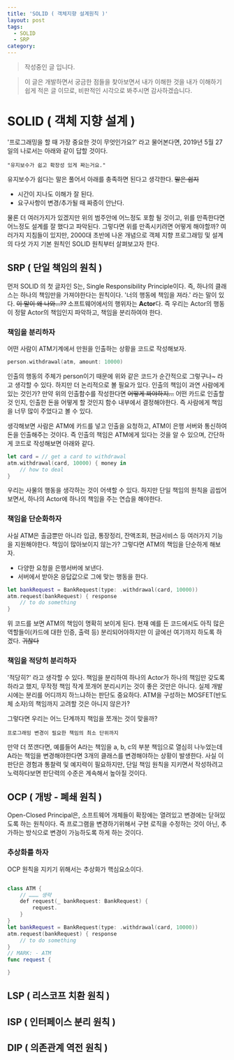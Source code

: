 ```yaml
---
title: 'SOLID ( 객체지향 설계원칙 )'
layout: post
tags:
  - SOLID
  - SRP
category: 
---
```

> 작성중인 글 입니다.

> 이 글은 개발하면서 궁금한 점들을 찾아보면서 내가 이해한 것을 내가 이해하기 쉽게 적은 글 이므로, 비판적인 시각으로 봐주시면 감사하겠습니다.

# SOLID ( 객체 지향 설계 )

'프로그래밍을 할 때 가장 중요한 것이 무엇인가요?' 라고 물어본다면, 2019년 5월 27일의 나로서는 아래와 같이 답할 것이다.

`"유지보수가 쉽고 확장성 있게 짜는거요."`

유지보수가 쉽다는 말은 풀어서 아래를 충족하면 된다고 생각한다. ~~말은 쉽지~~

* 시간이 지나도 이해가 잘 된다.
* 요구사항이 변경/추가될 때 짜증이 안난다.

물론 더 여러가지가 있겠지만 위의 범주안에 어느정도 포함 될 것이고, 위를 만족한다면 어느정도 설계를 잘 했다고 파악된다.
그렇다면 위를 만족시키려면 어떻게 해야할까?
여러가지 지침들이 있지만, 2000대 초반에 나온 개념으로 객체 지향 프로그래밍 및 설계의 다섯 가지 기본 원칙인 SOLID 원칙부터 살펴보고자 한다.

## SRP ( 단일 책임의 원칙 )

먼저 SOLID 의 첫 글자인 S는, Single Responsibility Principle이다. 즉, 하나의 클래스는 하나의 책임만을 가져야한다는 원칙이다.
'너의 행동에 책임을 져라.' 라는 말이 있다. ~~이 말이 왜 나와...??~~
소프트웨어에서의 행위자는 **Actor**다.
즉 우리는 Actor의 행동이 정말 Actor의 책임인지 파악하고, 책임을 분리하여야 한다.

### 책임을 분리하자

어떤 사람이 ATM기계에서 만원을 인출하는 상황을 코드로 작성해보자.

``` swift
person.withdrawal(atm, amount: 10000)
```

인출의 행동의 주체가 person이기 때문에 위와 같은 코드가 순간적으로 그렇구나~ 라고 생각할 수 있다.
하지만 더 논리적으로 볼 필요가 있다. 인출의 책임이 과연 사람에게 있는 것인가?
만약 위의 인출함수를 작성한다면 ~~어떻게 짜야하지...~~ 어떤 카드로 인출할 것 인지, 인출한 돈을 어떻게 할 것인지 함수 내부에서 결정해야한다. 즉 사람에게 책임을 너무 많이 주었다고 볼 수 있다.

생각해보면 사람은 ATM에 카드를 넣고 인출을 요청하고, ATM이 은행 서버와 통신하여 돈을 인출해주는 것이다.
즉 인출의 책임은 ATM에게 있다는 것을 알 수 있으며, 간단하게 코드로 작성해보면 아래와 같다.

``` swift
let card = // get a card to withdrawal
atm.withdrawal(card, 10000) { money in
	// how to deal
}
```
우리는 사물의 행동을 생각하는 것이 어색할 수 있다. 하지만 단일 책임의 원칙을 곱씹어보면서, 하나의 Actor에 하나의 책임을 주는 연습을 해야한다.

### 책임을 단순화하자

사실 ATM은 출금뿐만 아니라 입금, 통장정리, 잔액조회, 현금서비스 등 여러가지 기능을 지원해야한다.
책임이 많아보이지 않는가? 그렇다면 ATM의 책임을 단순하게 해보자.

* 다양한 요청을 은행서버에 보낸다.
* 서버에서 받아온 응답값으로 그에 맞는 행동을 한다.

``` swift
let bankRequest = BankRequest(type: .withdrawal(card, 10000))
atm.request(bankRequest) { response
	// to do something
}
```

위 코드를 보면 ATM의 책임이 명확히 보이게 된다. 현재 예를 든 코드에서도 아직 많은 역할들이(카드에 대한 인증, 출력 등) 분리되어야하지만 이 글에선 여기까지 하도록 하겠다. ~~귀찮다~~

### 책임을 적당히 분리하자

'적당히?' 라고 생각할 수 있다.
책임을 분리하여 하나의 Actor가 하나의 책임만 갖도록 하라고 했지, 무작정 책임 작게 쪼개어 분리시키는 것이 좋은 것만은 아니다. 실제 개발시에는 분리를 어디까지 하느냐하는 판단도 중요하다. ATM을 구성하는 MOSFET(반도체 소자)의 책임까지 고려할 것은 아니지 않은가?

그렇다면 우리는 어느 단계까지 책임을 쪼개는 것이 맞을까?

`프로그래밍 변경이 필요한 책임의 최소 단위까지`

만약 더 쪼갠다면, 예를들어 A라는 책임을 a, b, c의 부분 책임으로 열심히 나누었는데 A라는 책임을 변경해야한다면 3개의 클래스를 변경해야하는 상황이 발생한다. 사실 이 판단은 경험과 통찰력 및 예지력이 필요하지만, 단일 책임 원칙을 지키면서 작성하려고 노력하다보면 판단력의 수준은 계속해서 높아질 것이다.

## OCP ( 개방 - 폐쇄 원칙 )

Open-Closed Principal은, 소프트웨어 개체들이 확장에는 열려있고 변경에는 닫혀있도록 하는 원칙이다. 즉 프로그램을 변경하기위해서 구현 로직을 수정하는 것이 아닌, 추가하는 방식으로 변경이 가능하도록 하게 하는 것이다.

### 추상화를 하자

OCP 원칙을 지키기 위해서는 추상화가 핵심요소이다.

``` swift

class ATM {
	// ……… 생략
	def request(_ bankRequest: BankRequest) {
		request.
	}
}
let bankRequest = BankRequest(type: .withdrawal(card, 10000))
atm.request(bankRequest) { response
	// to do something
}
// MARK: - ATM
func request {

}
```

## LSP ( 리스코프 치환 원칙 )
## ISP ( 인터페이스 분리 원칙 )
## DIP ( 의존관계 역전 원칙 )